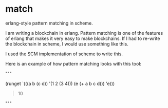 # match
erlang-style pattern matching in scheme. 

I am writing a blockchain in erlang. Pattern matching is one of the features of erlang that makes it very easy to make blockchains. If I had to re-write the blockchain in scheme, I would use something like this.

I used the SCM implementation of scheme to write this.

Here is an example of how pattern matching looks with this tool:

"""

(runget `(((a b (c d)) '(1 2 (3 4)))
	  (e (+ a b c d)))
	'e)))

> 10

"""